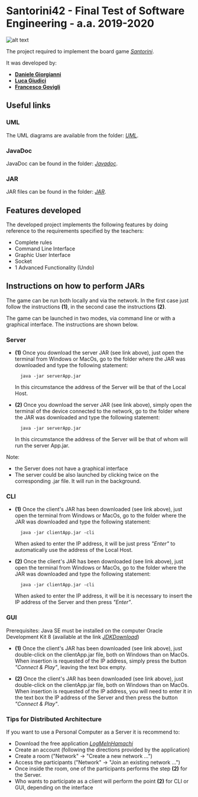 Santorini42 - Final Test of Software Engineering - a.a. 2019-2020
======================================================================
![alt text](https://2.bp.blogspot.com/-YHuiYPBEHKs/WVKpXTzu5KI/AAAAAAAAYCs/pTVyng97P3EDoLq9PMqVv18ECzBD4K2CwCLcBGAs/s1600/copertina_santorini_2016.jpg)

The project required to implement the board game [*Santorini*](https://tabletopia.com/games/santorini).

It was developed by:
- [**Daniele Giorgianni**](https://github.com/DanieleGiorgianni)
- [**Luca Giudici**](https://github.com/LucaGiudiciPoliMi)
- [**Francesco Govigli**](https://github.com/FrancescoGovigli)

Useful links
----------
### UML
The UML diagrams are available from the folder: [*UML*](https://github.com/FrancescoGovigli/ing-sw-2020-Giorgianni-Giudici-Govigli/tree/master/deliveries/final/uml).

### JavaDoc
JavaDoc can be found in the folder: [*Javadoc*](https://github.com/FrancescoGovigli/ing-sw-2020-Giorgianni-Giudici-Govigli/tree/master/deliveries/final/javadoc).

### JAR
JAR files can be found in the folder: [*JAR*](https://github.com/FrancescoGovigli/ing-sw-2020-Giorgianni-Giudici-Govigli/tree/master/deliveries/final/jar).

Features developed
-----------------------
The developed project implements the following features by doing
reference to the requirements specified by the teachers:
- Complete rules
- Command Line Interface
- Graphic User Interface
- Socket
- 1 Advanced Functionality (Undo)

Instructions on how to perform JARs
---------------------------------
The game can be run both locally and via the network. In the first case just follow the instructions **(1)**, in the second case the instructions **(2)**.

The game can be launched in two modes, via command line or with a graphical interface. The instructions are shown below.

### Server
- **(1)** Once you download the server JAR (see link above), just open the terminal from Windows or MacOs, go to the folder where the JAR was downloaded and type the following statement:

        java -jar serverApp.jar

    In this circumstance the address of the Server will be that of the Local Host.

- **(2)** Once you download the server JAR (see link above), simply open the terminal of the device connected to the network, go to the folder where the JAR was downloaded and type the following statement:

        java -jar serverApp.jar

    In this circumstance the address of the Server will be that of whom will run the server App.jar.

Note: 
- the Server does not have a graphical interface
- The server could be also launched by clicking twice on the corresponding .jar file. It will run in the background.

### CLI
- **(1)** Once the client's JAR has been downloaded (see link above), just open the terminal from Windows or MacOs, go to the folder where the JAR was downloaded and type the following statement:

        java -jar clientApp.jar -cli

    When asked to enter the IP address, it will be
    just press *"Enter"* to automatically use the address
    of the Local Host.

- **(2)** Once the client's JAR has been downloaded (see link above), just open the terminal from Windows or MacOs, go to the folder where the JAR was downloaded and type the following statement:

        java -jar clientApp.jar -cli

    When asked to enter the IP address, it will be it is necessary to insert the IP address of the Server and then press *"Enter"*.

### GUI
Prerequisites: Java SE must be installed on the computer
Oracle Development Kit 8 (available at the link [*JDKDownload*](https://www.oracle.com/java/technologies/javase/javase-jdk8-downloads.html))

- **(1)** Once the client's JAR has been downloaded (see link above), just double-click on the clientApp.jar file, both on Windows than on MacOs. When insertion is requested of the IP address, simply press the button *"Connect & Play"*, leaving the text box empty.

- **(2)** Once the client's JAR has been downloaded (see link above), just double-click on the clientApp.jar file, both on Windows than on MacOs. When insertion is requested of the IP address, you will need to enter it in the text box the IP address of the Server and then press the button *"Connect & Play"*.

### Tips for Distributed Architecture
If you want to use a Personal Computer as a Server it is recommend to:
- Download the free application [*LogMeInHamachi*](https://www.vpn.net/)
- Create an account (following the directions provided by the application)
- Create a room ("Network" -> "Create a new network ...")
- Access the participants ("Network" -> "Join an existing network ...")
- Once inside the room, one of the participants performs the step **(2)** for the Server.
- Who wants to participate as a client will perform the point **(2)** for CLI or GUI, depending on the interface